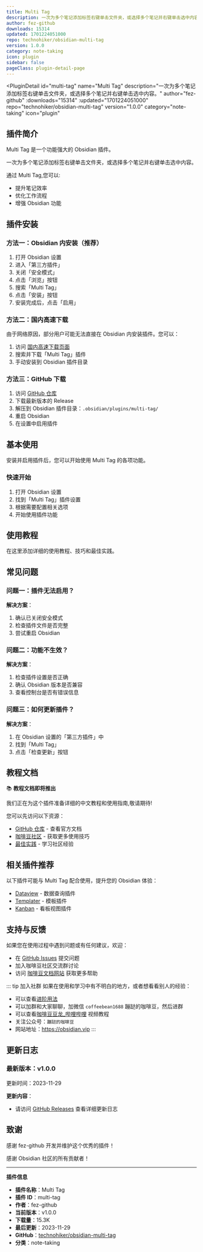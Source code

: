 ```yaml
---
title: Multi Tag
description: 一次为多个笔记添加标签右键单击文件夹，或选择多个笔记并右键单击选中内容。
author: fez-github
downloads: 15314
updated: 1701224051000
repo: technohiker/obsidian-multi-tag
version: 1.0.0
category: note-taking
icon: plugin
sidebar: false
pageClass: plugin-detail-page
---
```


<PluginDetail
  id="multi-tag"
  name="Multi Tag"
  description="一次为多个笔记添加标签右键单击文件夹，或选择多个笔记并右键单击选中内容。"
  author="fez-github"
  :downloads="15314"
  :updated="1701224051000"
  repo="technohiker/obsidian-multi-tag"
  version="1.0.0"
  category="note-taking"
  icon="plugin"
>

<!-- AUTO_GENERATED_START -->
## 插件简介

Multi Tag 是一个功能强大的 Obsidian 插件。

一次为多个笔记添加标签右键单击文件夹，或选择多个笔记并右键单击选中内容。

通过 Multi Tag,您可以:

- 提升笔记效率
- 优化工作流程
- 增强 Obsidian 功能

<!-- AUTO_GENERATED_END -->

<!-- AUTO_GENERATED_START -->
## 插件安装

### 方法一：Obsidian 内安装（推荐）

1. 打开 Obsidian 设置
2. 进入「第三方插件」
3. 关闭「安全模式」
4. 点击「浏览」按钮
5. 搜索「Multi Tag」
6. 点击「安装」按钮
7. 安装完成后，点击「启用」

### 方法二：国内高速下载

由于网络原因，部分用户可能无法直接在 Obsidian 内安装插件。您可以：

1. 访问 [国内高速下载页面](/zh/documentation/obsidian-plugins-download.html)
2. 搜索并下载「Multi Tag」插件
3. 手动安装到 Obsidian 插件目录

### 方法三：GitHub 下载

1. 访问 [GitHub 仓库](https://github.com/technohiker/obsidian-multi-tag)
2. 下载最新版本的 Release
3. 解压到 Obsidian 插件目录：`.obsidian/plugins/multi-tag/`
4. 重启 Obsidian
5. 在设置中启用插件

## 基本使用

安装并启用插件后，您可以开始使用 Multi Tag 的各项功能。

### 快速开始

1. 打开 Obsidian 设置
2. 找到「Multi Tag」插件设置
3. 根据需要配置相关选项
4. 开始使用插件功能

<!-- AUTO_GENERATED_END -->

<!-- CUSTOM_CONTENT_START:tutorial -->
## 使用教程

在这里添加详细的使用教程、技巧和最佳实践。

<!-- CUSTOM_CONTENT_END:tutorial -->

<!-- SHARED_CONTENT_START -->
## 常见问题

### 问题一：插件无法启用？

**解决方案**：
1. 确认已关闭安全模式
2. 检查插件文件是否完整
3. 尝试重启 Obsidian

### 问题二：功能不生效？

**解决方案**：
1. 检查插件设置是否正确
2. 确认 Obsidian 版本是否兼容
3. 查看控制台是否有错误信息

### 问题三：如何更新插件？

**解决方案**：
1. 在 Obsidian 设置的「第三方插件」中
2. 找到「Multi Tag」
3. 点击「检查更新」按钮

## 教程文档

📚 **教程文档即将推出**

我们正在为这个插件准备详细的中文教程和使用指南,敬请期待!

您可以先访问以下资源：
- [GitHub 仓库](https://github.com/technohiker/obsidian-multi-tag) - 查看官方文档
- [咖啡豆社区](/zh/bases/) - 获取更多使用技巧
- [最佳实践](/zh/best-practices/) - 学习社区经验

## 相关插件推荐

以下插件可能与 Multi Tag 配合使用，提升您的 Obsidian 体验：

- [Dataview](/zh/plugins/dataview.html) - 数据查询插件
- [Templater](/zh/plugins/templater-obsidian.html) - 模板插件
- [Kanban](/zh/plugins/obsidian-kanban.html) - 看板视图插件

## 支持与反馈

如果您在使用过程中遇到问题或有任何建议，欢迎：

- 在 [GitHub Issues](https://github.com/technohiker/obsidian-multi-tag/issues) 提交问题
- 加入咖啡豆社区交流群讨论
- 访问 [咖啡豆文档网站](https://obsidian.vip) 获取更多帮助

::: tip 加入社群
如果在使用和学习中有不明白的地方，或者想看看别人的经验：
- 可以查看[进阶用法](/zh/advanced)
- 可以加群和大家聊聊，加微信 `coffeebean1688` 蹦跶的咖啡豆，然后进群
- 可以查看[咖啡豆豆龙_哔哩哔哩](https://space.bilibili.com/618777356) 视频教程
- 关注公众号：`蹦跶的咖啡豆`
- 网站地址：https://obsidian.vip
:::
<!-- SHARED_CONTENT_END -->

<!-- AUTO_GENERATED_START -->
## 更新日志

### 最新版本：v1.0.0

更新时间：2023-11-29

**更新内容**：
- 请访问 [GitHub Releases](https://github.com/technohiker/obsidian-multi-tag/releases) 查看详细更新日志

## 致谢

感谢 fez-github 开发并维护这个优秀的插件！

感谢 Obsidian 社区的所有贡献者！

---

**插件信息**
- **插件名称**：Multi Tag
- **插件 ID**：multi-tag
- **作者**：fez-github
- **当前版本**：v1.0.0
- **下载量**：15.3K
- **最后更新**：2023-11-29
- **GitHub**：[technohiker/obsidian-multi-tag](https://github.com/technohiker/obsidian-multi-tag)
- **分类**：note-taking
<!-- AUTO_GENERATED_END -->

</PluginDetail>

